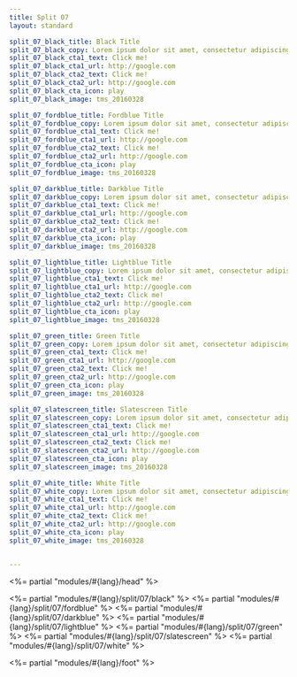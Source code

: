 ```yaml
---
title: Split 07
layout: standard

split_07_black_title: Black Title
split_07_black_copy: Lorem ipsum dolor sit amet, consectetur adipiscing elit, sed do eiusmod tempor incididunt ut labore et dolore magna aliqua. 
split_07_black_cta1_text: Click me!
split_07_black_cta1_url: http://google.com
split_07_black_cta2_text: Click me!
split_07_black_cta2_url: http://google.com
split_07_black_cta_icon: play
split_07_black_image: tms_20160328

split_07_fordblue_title: Fordblue Title
split_07_fordblue_copy: Lorem ipsum dolor sit amet, consectetur adipiscing elit, sed do eiusmod tempor incididunt ut labore et dolore magna aliqua. 
split_07_fordblue_cta1_text: Click me!
split_07_fordblue_cta1_url: http://google.com
split_07_fordblue_cta2_text: Click me!
split_07_fordblue_cta2_url: http://google.com
split_07_fordblue_cta_icon: play
split_07_fordblue_image: tms_20160328

split_07_darkblue_title: Darkblue Title
split_07_darkblue_copy: Lorem ipsum dolor sit amet, consectetur adipiscing elit, sed do eiusmod tempor incididunt ut labore et dolore magna aliqua. 
split_07_darkblue_cta1_text: Click me!
split_07_darkblue_cta1_url: http://google.com
split_07_darkblue_cta2_text: Click me!
split_07_darkblue_cta2_url: http://google.com
split_07_darkblue_cta_icon: play
split_07_darkblue_image: tms_20160328

split_07_lightblue_title: Lightblue Title
split_07_lightblue_copy: Lorem ipsum dolor sit amet, consectetur adipiscing elit, sed do eiusmod tempor incididunt ut labore et dolore magna aliqua. 
split_07_lightblue_cta1_text: Click me!
split_07_lightblue_cta1_url: http://google.com
split_07_lightblue_cta2_text: Click me!
split_07_lightblue_cta2_url: http://google.com
split_07_lightblue_cta_icon: play
split_07_lightblue_image: tms_20160328

split_07_green_title: Green Title
split_07_green_copy: Lorem ipsum dolor sit amet, consectetur adipiscing elit, sed do eiusmod tempor incididunt ut labore et dolore magna aliqua. 
split_07_green_cta1_text: Click me!
split_07_green_cta1_url: http://google.com
split_07_green_cta2_text: Click me!
split_07_green_cta2_url: http://google.com
split_07_green_cta_icon: play
split_07_green_image: tms_20160328

split_07_slatescreen_title: Slatescreen Title
split_07_slatescreen_copy: Lorem ipsum dolor sit amet, consectetur adipiscing elit, sed do eiusmod tempor incididunt ut labore et dolore magna aliqua. 
split_07_slatescreen_cta1_text: Click me!
split_07_slatescreen_cta1_url: http://google.com
split_07_slatescreen_cta2_text: Click me!
split_07_slatescreen_cta2_url: http://google.com
split_07_slatescreen_cta_icon: play
split_07_slatescreen_image: tms_20160328

split_07_white_title: White Title
split_07_white_copy: Lorem ipsum dolor sit amet, consectetur adipiscing elit, sed do eiusmod tempor incididunt ut labore et dolore magna aliqua. 
split_07_white_cta1_text: Click me!
split_07_white_cta1_url: http://google.com
split_07_white_cta2_text: Click me!
split_07_white_cta2_url: http://google.com
split_07_white_cta_icon: play
split_07_white_image: tms_20160328


---
```


<%= partial "modules/#{lang}/head" %>

<%= partial "modules/#{lang}/split/07/black" %>
<%= partial "modules/#{lang}/split/07/fordblue" %>
<%= partial "modules/#{lang}/split/07/darkblue" %>
<%= partial "modules/#{lang}/split/07/lightblue" %>
<%= partial "modules/#{lang}/split/07/green" %>
<%= partial "modules/#{lang}/split/07/slatescreen" %>
<%= partial "modules/#{lang}/split/07/white" %>

<%= partial "modules/#{lang}/foot" %>
